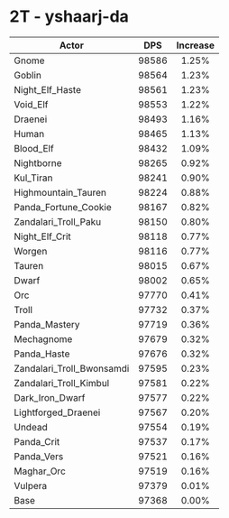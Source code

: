 # 2T - yshaarj-da
| Actor | DPS | Increase |
|---|:---:|:---:|
|Gnome|98586|1.25%|
|Goblin|98564|1.23%|
|Night_Elf_Haste|98561|1.23%|
|Void_Elf|98553|1.22%|
|Draenei|98493|1.16%|
|Human|98465|1.13%|
|Blood_Elf|98432|1.09%|
|Nightborne|98265|0.92%|
|Kul_Tiran|98241|0.90%|
|Highmountain_Tauren|98224|0.88%|
|Panda_Fortune_Cookie|98167|0.82%|
|Zandalari_Troll_Paku|98150|0.80%|
|Night_Elf_Crit|98118|0.77%|
|Worgen|98116|0.77%|
|Tauren|98015|0.67%|
|Dwarf|98002|0.65%|
|Orc|97770|0.41%|
|Troll|97732|0.37%|
|Panda_Mastery|97719|0.36%|
|Mechagnome|97679|0.32%|
|Panda_Haste|97676|0.32%|
|Zandalari_Troll_Bwonsamdi|97595|0.23%|
|Zandalari_Troll_Kimbul|97581|0.22%|
|Dark_Iron_Dwarf|97577|0.22%|
|Lightforged_Draenei|97567|0.20%|
|Undead|97554|0.19%|
|Panda_Crit|97537|0.17%|
|Panda_Vers|97521|0.16%|
|Maghar_Orc|97519|0.16%|
|Vulpera|97379|0.01%|
|Base|97368|0.00%|
